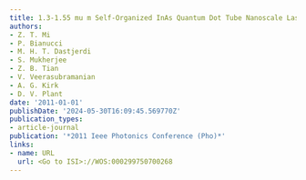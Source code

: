 ```yaml
---
title: 1.3-1.55 mu m Self-Organized InAs Quantum Dot Tube Nanoscale Lasers on Silicon
authors:
- Z. T. Mi
- P. Bianucci
- M. H. T. Dastjerdi
- S. Mukherjee
- Z. B. Tian
- V. Veerasubramanian
- A. G. Kirk
- D. V. Plant
date: '2011-01-01'
publishDate: '2024-05-30T16:09:45.569770Z'
publication_types:
- article-journal
publication: '*2011 Ieee Photonics Conference (Pho)*'
links:
- name: URL
  url: <Go to ISI>://WOS:000299750700268
---
```

